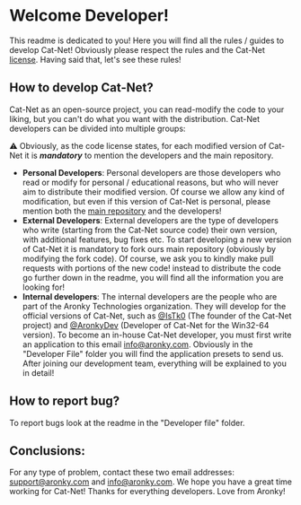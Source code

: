 # Welcome Developer!
This readme is dedicated to you! Here you will find all the rules / guides to develop Cat-Net!
Obviously please respect the rules and the Cat-Net [license](https://github.com/AronkyTechnologies/Cat-Net/blob/main/LICENCE). Having said that, let's see these rules!
## How to develop Cat-Net?
Cat-Net as an open-source project, you can read-modify the code to your liking, but you can't do what you want with the distribution. Cat-Net developers can be divided into multiple groups:

⚠️ Obviously, as the code license states, for each modified version of Cat-Net it is ***mandatory*** to mention the developers and the main repository.

- **Personal Developers**:
Personal developers are those developers who read or modify for personal / educational reasons, but who will never aim to distribute their modified version. Of course we allow any kind of modification, but even if this version of Cat-Net is personal, please mention both the [main repository](https://github.com/AronkyTechnologies/Cat-Net) and the developers!
- **External Developers**: 
External developers are the type of developers who write (starting from the Cat-Net source code) their own version, with additional features, bug fixes etc. To start developing a new version of Cat-Net it is mandatory to fork ours main repository (obviously by modifying the fork code). Of course, we ask you to kindly make pull requests with portions of the new code! instead to distribute the code go further down in the readme, you will find all the information you are looking for!
- **Internal developers**:
The internal developers are the people who are part of the Aronky Technologies organization. They will develop for the official versions of Cat-Net, such as [@IsTk0](github.com/IsTk0) (The founder of the Cat-Net project) and [@AronkyDev](github.com/AronkyDev) (Developer of Cat-Net for the Win32-64 version). To become an in-house Cat-Net developer, you must first write an application to this email [info@aronky.com](mailto:info@aronky.com). Obviously in the "Developer File" folder you will find the application presets to send us. After joining our development team, everything will be explained to you in detail!

## How to report bug?
To report bugs look at the readme in the "Developer file" folder.

## Conclusions:
For any type of problem, contact these two email addresses: [support@aronky.com](mailto:support@aronky.com) and [info@aronky.com](mailto:info@aronky.com). We hope you have a great time working for Cat-Net! Thanks for everything developers. Love from Aronky!
